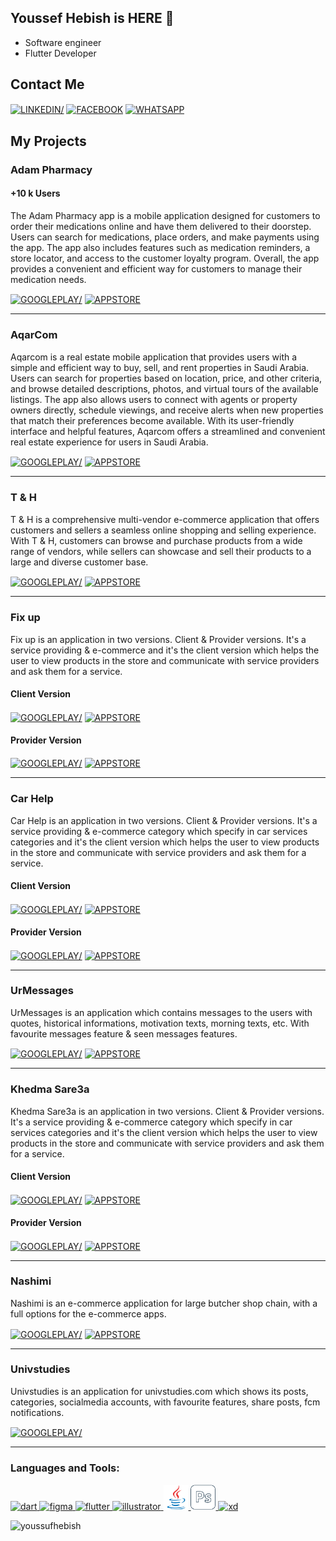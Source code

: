 ## Youssef Hebish is HERE 👑

- Software engineer
- Flutter Developer

## Contact Me
<p align="left">
<a href="https://linkedin.com/in/youssufhebish" target="blank"><img align="center" src="http://img.shields.io/badge/linkedin-1863a9?logo=linkedin&style=for-the-badge&logoColor=white" alt="LINKEDIN/" /></a>
<a href="https://fb.com/youssufhebish" target="blank"><img align="center" src="https://img.shields.io/badge/facebook-3c5b9b?logo=facebook&style=for-the-badge&logoColor=white" alt="FACEBOOK" /></a>
<a href="https://wa.me/+201287719426" target="blank"><img align="center" src="https://img.shields.io/badge/whatsapp-30b945?logo=whatsapp&style=for-the-badge&logoColor=white" alt="WHATSAPP" /></a>
</p>

## My Projects

### Adam Pharmacy

#### +10 k Users
The Adam Pharmacy app is a mobile application designed for customers to order their medications online and have them delivered to their doorstep. Users can search for medications, place orders, and make payments using the app. The app also includes features such as medication reminders, a store locator, and access to the customer loyalty program. Overall, the app provides a convenient and efficient way for customers to manage their medication needs.

<p align="left">
<a href="https://play.google.com/store/apps/details?id=com.namaait.adampharmacy" target="_blank" rel="noopener"><img align="center" src="https://img.shields.io/badge/on%20google%20play-35ab56?logo=googleplay&style=for-the-badge&labelColor=35ab56" alt="GOOGLEPLAY/" /></a>
<a href="https://apps.apple.com/us/app/adam-pharmacy/id1672276218" target="_blank" rel="noopener"><img align="center" src="https://img.shields.io/badge/on%20app%20store-1ba1f6?logo=appstore&style=for-the-badge&labelColor=1ba1f6&logoColor=white" alt="APPSTORE" /></a>
</p>

<hr>

### AqarCom

Aqarcom is a real estate mobile application that provides users with a simple and efficient way to buy, sell, and rent properties in Saudi Arabia. Users can search for properties based on location, price, and other criteria, and browse detailed descriptions, photos, and virtual tours of the available listings. The app also allows users to connect with agents or property owners directly, schedule viewings, and receive alerts when new properties that match their preferences become available. With its user-friendly interface and helpful features, Aqarcom offers a streamlined and convenient real estate experience for users in Saudi Arabia.

<p align="left">
<a href="https://play.google.com/store/apps/details?id=com.entlq.aqarcom" target="_blank" rel="noopener"><img align="center" src="https://img.shields.io/badge/on%20google%20play-35ab56?logo=googleplay&style=for-the-badge&labelColor=35ab56" alt="GOOGLEPLAY/" /></a>
<a href="https://apps.apple.com/sa/app/%D8%B9%D9%82%D8%A7%D8%B1-%D9%83%D9%88%D9%85-aqarcom/id1568547797" target="_blank" rel="noopener"><img align="center" src="https://img.shields.io/badge/on%20app%20store-1ba1f6?logo=appstore&style=for-the-badge&labelColor=1ba1f6&logoColor=white" alt="APPSTORE" /></a>
</p>

<hr>

### T & H

T & H is a comprehensive multi-vendor e-commerce application that offers customers and sellers a seamless online shopping and selling experience. With T & H, customers can browse and purchase products from a wide range of vendors, while sellers can showcase and sell their products to a large and diverse customer base.

<p align="left">
<a href="https://play.google.com/store/apps/details?id=com.softsteps.tandh" target="blank"><img align="center" src="https://img.shields.io/badge/on%20google%20play-35ab56?logo=googleplay&style=for-the-badge&labelColor=35ab56" alt="GOOGLEPLAY/" /></a>
<a href="https://apps.apple.com/zw/app/t-h/id6443761574" target="blank"><img align="center" src="https://img.shields.io/badge/on%20app%20store-1ba1f6?logo=appstore&style=for-the-badge&labelColor=1ba1f6&logoColor=white" alt="APPSTORE" /></a>
</p>

<hr>

### Fix up

Fix up is an application in two versions. Client & Provider versions.
It's a service providing & e-commerce and it's the client version which helps the user to view products in the store and communicate with service providers and ask them for a service.

#### Client Version
<p align="left">
<a href="https://play.google.com/store/apps/details?id=com.kian.fixup" target="blank"><img align="center" src="https://img.shields.io/badge/on%20google%20play-35ab56?logo=googleplay&style=for-the-badge&labelColor=35ab56" alt="GOOGLEPLAY/" /></a>
<a href="https://apps.apple.com/zw/app/fix-up/id6443759320" target="blank"><img align="center" src="https://img.shields.io/badge/on%20app%20store-1ba1f6?logo=appstore&style=for-the-badge&labelColor=1ba1f6&logoColor=white" alt="APPSTORE" /></a>
</p>

#### Provider Version
<p align="left">
<a href="https://play.google.com/store/apps/details?id=com.provider.fixup" target="blank"><img align="center" src="https://img.shields.io/badge/on%20google%20play-35ab56?logo=googleplay&style=for-the-badge&labelColor=35ab56" alt="GOOGLEPLAY/" /></a>
<a href="https://apps.apple.com/zw/app/fix-up-provider/id6443759616" target="blank"><img align="center" src="https://img.shields.io/badge/on%20app%20store-1ba1f6?logo=appstore&style=for-the-badge&labelColor=1ba1f6&logoColor=white" alt="APPSTORE" /></a>
</p>

<hr>

### Car Help

Car Help is an application in two versions. Client & Provider versions.
It's a service providing & e-commerce category which specify in car services categories and it's the client version which helps the user to view products in the store and communicate with service providers and ask them for a service.

#### Client Version
<p align="left">
<a href="https://play.google.com/store/apps/details?id=com.carhelp.user" target="blank"><img align="center" src="https://img.shields.io/badge/on%20google%20play-35ab56?logo=googleplay&style=for-the-badge&labelColor=35ab56" alt="GOOGLEPLAY/" /></a>
<a href="https://apps.apple.com/us/app/car-help-كار-هلب/id1612074805" target="blank"><img align="center" src="https://img.shields.io/badge/on%20app%20store-1ba1f6?logo=appstore&style=for-the-badge&labelColor=1ba1f6&logoColor=white" alt="APPSTORE" /></a>
</p>

#### Provider Version
<p align="left">
<a href="https://play.google.com/store/apps/details?id=com.provider.carhelp" target="blank"><img align="center" src="https://img.shields.io/badge/on%20google%20play-35ab56?logo=googleplay&style=for-the-badge&labelColor=35ab56" alt="GOOGLEPLAY/" /></a>
<a href="https://apps.apple.com/us/app/car-help-provider-كار-هلب/id1613045513" target="blank"><img align="center" src="https://img.shields.io/badge/on%20app%20store-1ba1f6?logo=appstore&style=for-the-badge&labelColor=1ba1f6&logoColor=white" alt="APPSTORE" /></a>
</p>

<hr>

### UrMessages

UrMessages is an application which contains messages to the users with quotes, historical informations, motivation texts, morning texts, etc.
With favourite messages feature & seen messages features.

<p align="left">
<a href="https://play.google.com/store/apps/details?id=com.softsteps.urmessages" target="blank"><img align="center" src="https://img.shields.io/badge/on%20google%20play-35ab56?logo=googleplay&style=for-the-badge&labelColor=35ab56" alt="GOOGLEPLAY/" /></a>
<a href="https://apps.apple.com/eg/app/رسائلك/id1603412584" target="blank"><img align="center" src="https://img.shields.io/badge/on%20app%20store-1ba1f6?logo=appstore&style=for-the-badge&labelColor=1ba1f6&logoColor=white" alt="APPSTORE" /></a>
</p>

<hr>


### Khedma Sare3a

Khedma Sare3a is an application in two versions. Client & Provider versions.
It's a service providing & e-commerce category which specify in car services categories and it's the client version which helps the user to view products in the store and communicate with service providers and ask them for a service.

#### Client Version
<p align="left">
<a href="https://play.google.com/store/apps/details?id=com.hebish.khedma" target="blank"><img align="center" src="https://img.shields.io/badge/on%20google%20play-35ab56?logo=googleplay&style=for-the-badge&labelColor=35ab56" alt="GOOGLEPLAY/" /></a>
<a href="https://apps.apple.com/us/app/%D8%AE%D8%AF%D9%85%D9%87-%D8%B3%D8%B1%D9%8A%D8%B9%D8%A9/id1634245987" target="blank"><img align="center" src="https://img.shields.io/badge/on%20app%20store-1ba1f6?logo=appstore&style=for-the-badge&labelColor=1ba1f6&logoColor=white" alt="APPSTORE" /></a>
</p>

#### Provider Version
<p align="left">
<a href="https://play.google.com/store/apps/details?id=com.softsteps.khedmaprovider" target="blank"><img align="center" src="https://img.shields.io/badge/on%20google%20play-35ab56?logo=googleplay&style=for-the-badge&labelColor=35ab56" alt="GOOGLEPLAY/" /></a>
<a href="https://apps.apple.com/us/app/خدمة-سريعة-مقدم-خدمة/id1609963672" target="blank"><img align="center" src="https://img.shields.io/badge/on%20app%20store-1ba1f6?logo=appstore&style=for-the-badge&labelColor=1ba1f6&logoColor=white" alt="APPSTORE" /></a>
</p>

<hr>

### Nashimi 

Nashimi is an e-commerce application for large butcher shop chain, with a full options for the e-commerce apps.

<p align="left">
<a href="https://play.google.com/store/apps/details?id=com.kw4s.nashmililzabayh" target="blank"><img align="center" src="https://img.shields.io/badge/on%20google%20play-35ab56?logo=googleplay&style=for-the-badge&labelColor=35ab56" alt="GOOGLEPLAY/" /></a>
<a href="https://apps.apple.com/us/app/%D9%86%D8%B4%D9%85%D9%8A-%D9%84%D9%84%D8%B0%D8%A8%D8%A7%D9%8A%D8%AD/id1637317011" target="blank"><img align="center" src="https://img.shields.io/badge/on%20app%20store-1ba1f6?logo=appstore&style=for-the-badge&labelColor=1ba1f6&logoColor=white" alt="APPSTORE" /></a>
</p>

<hr>

### Univstudies 

Univstudies is an application for univstudies.com which shows its posts, categories, socialmedia accounts, with favourite features, share posts, fcm notifications.

<p align="left">
<a href="https://play.google.com/store/apps/details?id=com.hebish.univstudies" target="blank"><img align="center" src="https://img.shields.io/badge/on%20google%20play-35ab56?logo=googleplay&style=for-the-badge&labelColor=35ab56" alt="GOOGLEPLAY/" /></a>
</p>

<hr>

<h3 align="left">Languages and Tools:</h3>
<p align="left"> <a href="https://dart.dev" target="_blank" rel="noreferrer"> <img src="https://www.vectorlogo.zone/logos/dartlang/dartlang-icon.svg" alt="dart" width="40" height="40"/> </a> <a href="https://www.figma.com/" target="_blank" rel="noreferrer"> <img src="https://www.vectorlogo.zone/logos/figma/figma-icon.svg" alt="figma" width="40" height="40"/> </a> <a href="https://flutter.dev" target="_blank" rel="noreferrer"> <img src="https://www.vectorlogo.zone/logos/flutterio/flutterio-icon.svg" alt="flutter" width="40" height="40"/> </a> <a href="https://www.adobe.com/in/products/illustrator.html" target="_blank" rel="noreferrer"> <img src="https://www.vectorlogo.zone/logos/adobe_illustrator/adobe_illustrator-icon.svg" alt="illustrator" width="40" height="40"/> </a> <a href="https://www.java.com" target="_blank" rel="noreferrer"> <img src="https://raw.githubusercontent.com/devicons/devicon/master/icons/java/java-original.svg" alt="java" width="40" height="40"/> </a> <a href="https://www.photoshop.com/en" target="_blank" rel="noreferrer"> <img src="https://raw.githubusercontent.com/devicons/devicon/master/icons/photoshop/photoshop-line.svg" alt="photoshop" width="40" height="40"/> </a> <a href="https://www.adobe.com/products/xd.html" target="_blank" rel="noreferrer"> <img src="https://cdn.worldvectorlogo.com/logos/adobe-xd.svg" alt="xd" width="40" height="40"/> </a> </p>

<p><img align="left" src="https://github-readme-stats.vercel.app/api/top-langs?username=youssufhebish&show_icons=true&locale=en&layout=compact" alt="youssufhebish" /></p>

